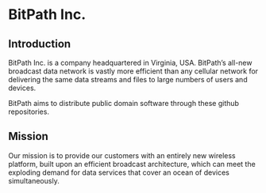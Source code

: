 # BitPath Inc.

## Introduction
BitPath Inc. is a company headquartered in Virginia, USA. BitPath’s all-new broadcast data network is vastly more efficient than any cellular network for delivering the same data streams and files to large numbers of users and devices.

BitPath aims to distribute public domain software through these github repositories.

## Mission
Our mission is to provide our customers with an entirely new wireless platform, built upon an efficient broadcast architecture, which can meet the exploding demand for data services that cover an ocean of devices simultaneously.

